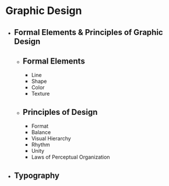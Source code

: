 # Graphic Design
- ## Formal Elements & Principles of Graphic Design
    - ## Formal Elements   
        - Line                  
        - Shape
        - Color
        - Texture
    - ## Principles of Design
        - Format
        - Balance
        - Visual Hierarchy
        - Rhythm
        - Unity
        - Laws of Perceptual Organization
- ## Typography
